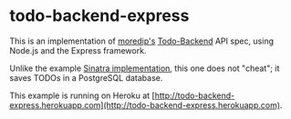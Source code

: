 # todo-backend-express

This is an implementation of [moredip's](https://github.com/moredip) [Todo-Backend](http://todo-backend.thepete.net/) API spec, using Node.js and the Express framework.

Unlike the example [Sinatra implementation](https://github.com/moredip/todo-backend-sinatra), this one does not "cheat"; it saves TODOs in a PostgreSQL database.

This example is running on Heroku at [http://todo-backend-express.herokuapp.com](http://todo-backend-express.herokuapp.com).

